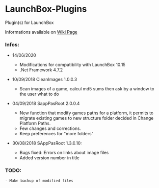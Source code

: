 # LaunchBox-Plugins
Plugin(s) for LaunchBox

Informations available on [Wiki Page](https://github.com/daerlnaxe/LaunchBox-Plugins/wiki)

### Infos:
- 14/06/2020
    - Modifications for compatibility with LaunchBox 10.15    
    - .Net Framework 4.7.2
    
- 10/09/2018 CleanImages 1.0.0.3
    - Scan images of a game, calcul md5 sums then ask by a window to the user what to do

- 04/09/2018 SappPasRoot 2.0.0.4
    - New function that modify games paths for a platform, it permits to 
    migrate existing games to new structure folder decided in Change Platform Paths.
    - Few changes and corrections.
    - Keep preferences for "more folders"

- 30/08/2018 SAppPasRoot 1.3.0.10:
    - Bugs fixed: Errors on links about image files
    - Added version number in title
    
### TODO:
    - Make backup of modified files
    

